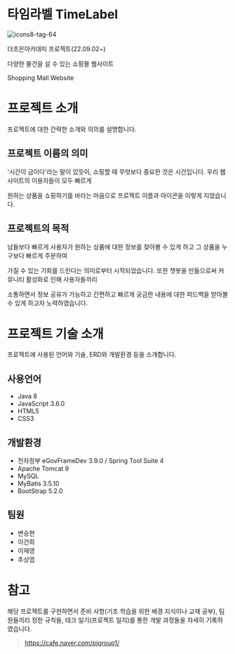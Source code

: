 # 타임라벨 TimeLabel

![icons8-tag-64](https://user-images.githubusercontent.com/111112511/195281792-6d84620c-7f0e-48a7-b224-bedf00c2658c.png)

더조은아카데미 프로젝트(22.09.02~)

다양한 물건을 살 수 있는 쇼핑몰 웹사이트

Shopping Mall Website

# 프로젝트 소개 

프로젝트에 대한 간략한 소개와 의의를 설명합니다.

## 프로젝트 이름의 의미 

'시간이 금이다'라는 말이 있듯이, 쇼핑할 때 무엇보다 중요한 것은 시간입니다. 우리 웹사이트의 이용자들이 모두 빠르게   

원하는 상품을 쇼핑하기를 바라는 마음으로 프로젝트 이름과 아이콘을 이렇게 지었습니다.
 
## 프로젝트의 목적

 남들보다 빠르게 사용자가 원하는 상품에 대한 정보를 찾아볼 수 있게 하고 그 상품을 누구보다 빠르게 주문하여   

 가질 수 있는 기회를 드린다는 의미로부터 시작되었습니다. 또한 챗봇을 만듦으로써 커뮤니티 활성화로 인해 사용자들끼리   
 
 소통하면서 정보 공유가 가능하고 간편하고 빠르게 궁금한 내용에 대한 피드백을 받아볼 수 있게 하고자 노력하였습니다.
 
# 프로젝트 기술 소개

 프로젝트에 사용된 언어와 기술, ERD와 개발환경 등을 소개합니다.
 
## 사용언어

* Java 8
* JavaScript 3.6.0
* HTML5
* CSS3

## 개발환경

* 전자정부 eGovFrameDev 3.9.0 / Spring Tool Suite 4
* Apache Tomcat 9
* MySQL
* MyBatis 3.5.10
* BootStrap 5.2.0

## 팀원

* 변승현
* 이건희
* 이재영
* 추상엽

# 참고

해당 프로젝트를 구현하면서 준비 사항(기초 학습을 위한 배경 지식이나 교재 공부), 팀원들끼리 정한 규칙들, 테크 일기(프로젝트 일지)를 통한 개발 과정들을 자세히 기록하였습니다.

> https://cafe.naver.com/pjgroup1/

